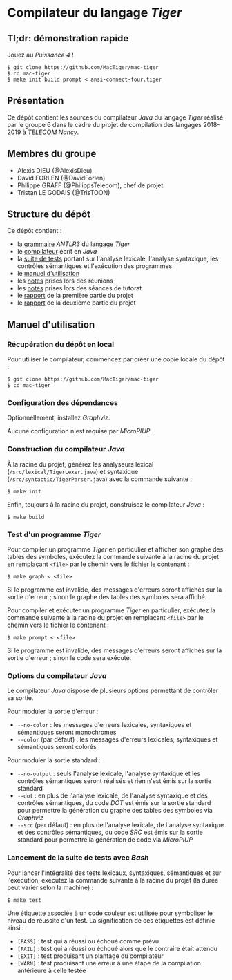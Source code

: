 # Compilateur du langage *Tiger*

## Tl;dr: démonstration rapide

Jouez au *Puissance 4* !

```shell
$ git clone https://github.com/MacTiger/mac-tiger
$ cd mac-tiger
$ make init build prompt < ansi-connect-four.tiger
```

## Présentation

Ce dépôt contient les sources du compilateur *Java* du langage *Tiger* réalisé par le groupe 6 dans le cadre du projet de compilation des langages 2018-2019 à *TELECOM Nancy*.

## Membres du groupe

-   Alexis DIEU (@AlexisDieu)
-   David FORLEN (@DavidForlen)
-   Philippe GRAFF (@PhilippsTelecom), chef de projet
-   Tristan LE GODAIS (@TrisTOON)

## Structure du dépôt

Ce dépôt contient :

-   la [grammaire](res/Tiger.g) *ANTLR3* du langage *Tiger*
-   le [compilateur](src/Main.java) écrit en *Java*
-   la [suite de tests](tst) portant sur l'analyse lexicale, l'analyse syntaxique, les contrôles sémantiques et l'exécution des programmes
-   le [manuel d'utilisation](#manuel-dutilisation)
-   les [notes](doc/notes/meetings) prises lors des réunions
-   les [notes](doc/notes/tutorings) prises lors des séances de tutorat
-   le [rapport](doc/reports/report-1.pdf) de la première partie du projet
-   le [rapport](doc/reports/report-2.pdf) de la deuxième partie du projet

## Manuel d'utilisation

### Récupération du dépôt en local

Pour utiliser le compilateur, commencez par créer une copie locale du dépôt :

```shell
$ git clone https://github.com/MacTiger/mac-tiger
$ cd mac-tiger
```

### Configuration des dépendances

Optionnellement, installez *Graphviz*.

Aucune configuration n'est requise par *MicroPIUP*.

### Construction du compilateur *Java*

À la racine du projet, générez les analyseurs lexical (`/src/lexical/TigerLexer.java`) et syntaxique (`/src/syntactic/TigerParser.java`) avec la commande suivante :

```shell
$ make init
```

Enfin, toujours à la racine du projet, construisez le compilateur *Java* :

```shell
$ make build
```

### Test d'un programme *Tiger*

Pour compiler un programme *Tiger* en particulier et afficher son graphe des tables des symboles, exécutez la commande suivante à la racine du projet en remplaçant `<file>` par le chemin vers le fichier le contenant :

```shell
$ make graph < <file>
```

Si le programme est invalide, des messages d'erreurs seront affichés sur la sortie d'erreur ; sinon le graphe des tables des symboles sera affiché.

Pour compiler et exécuter un programme *Tiger* en particulier, exécutez la commande suivante à la racine du projet en remplaçant `<file>` par le chemin vers le fichier le contenant :

```shell
$ make prompt < <file>
```

Si le programme est invalide, des messages d'erreurs seront affichés sur la sortie d'erreur ; sinon le code sera exécuté.

### Options du compilateur *Java*

Le compilateur *Java* dispose de plusieurs options permettant de contrôler sa sortie.

Pour moduler la sortie d'erreur :

-   `--no-color` : les messages d'erreurs lexicales, syntaxiques et sémantiques seront monochromes
-   `--color` (par défaut) : les messages d'erreurs lexicales, syntaxiques et sémantiques seront colorés

Pour moduler la sortie standard :

-   `--no-output` : seuls l'analyse lexicale, l'analyse syntaxique et les contrôles sémantiques seront réalisés et rien n'est émis sur la sortie standard
-   `--dot` : en plus de l'analyse lexicale, de l'analyse syntaxique et des contrôles sémantiques, du code *DOT* est émis sur la sortie standard pour permettre la génération du graphe des tables des symboles via *Graphviz*
-   `--src` (par défaut) : en plus de l'analyse lexicale, de l'analyse syntaxique et des contrôles sémantiques, du code *SRC* est émis sur la sortie standard pour permettre la génération de code via *MicroPIUP*

### Lancement de la suite de tests avec *Bash*

Pour lancer l'intégralité des tests lexicaux, syntaxiques, sémantiques et sur l'exécution, exécutez la commande suivante à la racine du projet (la durée peut varier selon la machine) :

```shell
$ make test
```

Une étiquette associée à un code couleur est utilisée pour symboliser le niveau de réussite d'un test. La signification de ces étiquettes est définie ainsi :

-   `[PASS]` : test qui a réussi ou échoué comme prévu
-   `[FAIL]` : test qui a réussi ou échoué alors que le contraire était attendu
-   `[EXIT]` : test produisant un plantage du compilateur
-   `[WARN]` : test produisant une erreur à une étape de la compilation antérieure à celle testée
